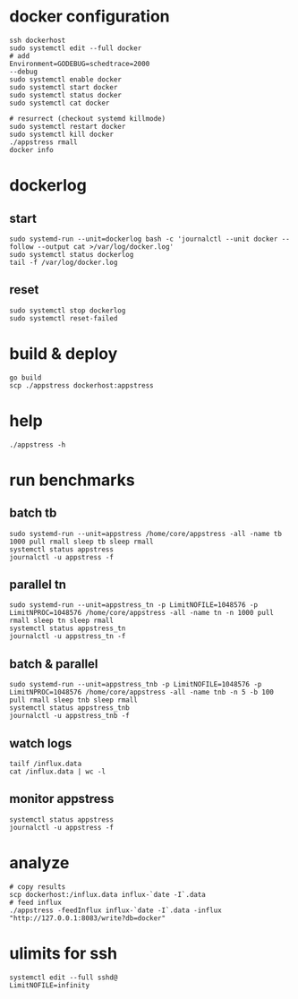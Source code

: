 # docker configuration
```
ssh dockerhost
sudo systemctl edit --full docker
# add
Environment=GODEBUG=schedtrace=2000
--debug
sudo systemctl enable docker
sudo systemctl start docker
sudo systemctl status docker
sudo systemctl cat docker

# resurrect (checkout systemd killmode)
sudo systemctl restart docker
sudo systemctl kill docker
./appstress rmall
docker info
```

# dockerlog 
## start
```
sudo systemd-run --unit=dockerlog bash -c 'journalctl --unit docker --follow --output cat >/var/log/docker.log'
sudo systemctl status dockerlog
tail -f /var/log/docker.log
```
## reset
```
sudo systemctl stop dockerlog
sudo systemctl reset-failed
```

# build & deploy
```
go build
scp ./appstress dockerhost:appstress
```

# help
```
./appstress -h
```

# run benchmarks
## batch tb
```
sudo systemd-run --unit=appstress /home/core/appstress -all -name tb 1000 pull rmall sleep tb sleep rmall
systemctl status appstress
journalctl -u appstress -f
```

## parallel tn
```
sudo systemd-run --unit=appstress_tn -p LimitNOFILE=1048576 -p LimitNPROC=1048576 /home/core/appstress -all -name tn -n 1000 pull rmall sleep tn sleep rmall
systemctl status appstress_tn
journalctl -u appstress_tn -f
```

## batch & parallel
```
sudo systemd-run --unit=appstress_tnb -p LimitNOFILE=1048576 -p LimitNPROC=1048576 /home/core/appstress -all -name tnb -n 5 -b 100 pull rmall sleep tnb sleep rmall
systemctl status appstress_tnb
journalctl -u appstress_tnb -f
```

## watch logs
```
tailf /influx.data
cat /influx.data | wc -l
```

## monitor appstress
```
systemctl status appstress
journalctl -u appstress -f
```

# analyze
```
# copy results
scp dockerhost:/influx.data influx-`date -I`.data
# feed influx
./appstress -feedInflux influx-`date -I`.data -influx "http://127.0.0.1:8083/write?db=docker"
```

# ulimits for ssh
```
systemctl edit --full sshd@
LimitNOFILE=infinity
```

